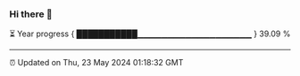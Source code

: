 ### Hi there 👋

⏳ Year progress { ███████████▁▁▁▁▁▁▁▁▁▁▁▁▁▁▁▁▁▁▁ } 39.09 %

---

⏰ Updated on Thu, 23 May 2024 01:18:32 GMT


